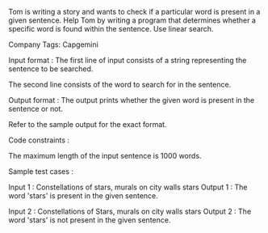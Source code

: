 Tom is writing a story and wants to check if a particular word is present in a given sentence. Help Tom by writing a program that determines whether a specific word is found within the sentence. Use linear search.



Company Tags: Capgemini

Input format :
The first line of input consists of a string representing the sentence to be searched.

The second line consists of the word to search for in the sentence.

Output format :
The output prints whether the given word is present in the sentence or not.



Refer to the sample output for the exact format.

Code constraints :

The maximum length of the input sentence is 1000 words.

Sample test cases :

Input 1 :
Constellations of stars, murals on city walls
stars
Output 1 :
The word 'stars' is present in the given sentence.

Input 2 :
Constellations of Stars, murals on city walls
stars
Output 2 :
The word 'stars' is not present in the given sentence.
